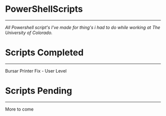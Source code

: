 # PowerShellScripts
---
*All Powershell script's I've made for thing's i had to do while working at The University of Colorado.*



# Scripts Completed
---
Bursar Printer Fix - User Level




# Scripts Pending
---
More to come
